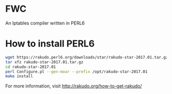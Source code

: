 # FWC
An Iptables compiler written in PERL6


# How to install PERL6
```sh
wget https://rakudo.perl6.org/downloads/star/rakudo-star-2017.01.tar.gz
tar xfz rakudo-star-2017.01.tar.gz
cd rakudo-star-2017.01
perl Configure.pl --gen-moar --prefix /opt/rakudo-star-2017.01
make install
```
For more information, visit http://rakudo.org/how-to-get-rakudo/
